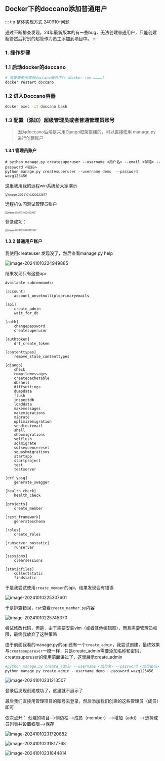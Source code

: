 ## Docker下的doccano添加普通用户

::: tip 整体实现方式
240910-问题

通过不断排查发现，24年最新版本的有一些bug，无法创建普通用户，只能创建超管然后将别的超管作为员工添加到项目中。
:::

### 1. 操作步骤

### 1.1 启动docker的doccano

```bash
# 需要提前创建好doccano服务才行（docker run …………）
docker restart doccano
```

### 1.2 进入Doccano容器

```sh
docker exec -it doccano bash
```

### 1.3 配置（添加）超级管理员或者普通管理员账号

> 因为doccano后端是采用Django框架搭建的，可以直接使用 manage.py 进行创建账户

#### 1.3.1 **管理员账户**

```
# python manage.py createsuperuser --username <用户名> --email <邮箱> --password <密码>
python manage.py createsuperuser --username demo  --password wazg123456
```

这里我用我的远程win系统给大家演示

<img src="https://coderethan-1327000741.cos.ap-chengdu.myqcloud.com/blog-pics/image-20241010220222677.png" alt="image-20241010220222677" style="zoom:67%;" />

远程机访问测试管理员账户

<img src="https://coderethan-1327000741.cos.ap-chengdu.myqcloud.com/blog-pics/image-20241010220329631.png" alt="image-20241010220329631" style="zoom: 50%;" />



登录成功：

<img src="https://coderethan-1327000741.cos.ap-chengdu.myqcloud.com/blog-pics/image-20241010220352067.png" alt="image-20241010220352067" style="zoom:50%;" />

#### 1.3.2 **普通用户账户**

我使用createuser 发现没了，然后查看manage.py help

![image-20241010224949885](https://coderethan-1327000741.cos.ap-chengdu.myqcloud.com/blog-pics/image-20241010224949885.png)

结果发现只有这些api

```shell
Available subcommands:

[account]
    account_unsetmultipleprimaryemails

[api]
    create_admin
    wait_for_db

[auth]
    changepassword
    createsuperuser

[authtoken]
    drf_create_token

[contenttypes]
    remove_stale_contenttypes

[django]
    check
    compilemessages
    createcachetable
    dbshell
    diffsettings
    dumpdata
    flush
    inspectdb
    loaddata
    makemessages
    makemigrations
    migrate
    optimizemigration
    sendtestemail
    shell
    showmigrations
    sqlflush
    sqlmigrate
    sqlsequencereset
    squashmigrations
    startapp
    startproject
    test
    testserver

[drf_yasg]
    generate_swagger

[health_check]
    health_check

[projects]
    create_member

[rest_framework]
    generateschema

[roles]
    create_roles

[runserver_nostatic]
    runserver

[sessions]
    clearsessions

[staticfiles]
    collectstatic
    findstatic
```

于是我尝试使用`create_member`的api，结果发现会有错误

![image-20241010225307601](https://coderethan-1327000741.cos.ap-chengdu.myqcloud.com/blog-pics/image-20241010225307601.png)

于是排查错误，`cat`查看`create_member.py`内容

![image-20241010225745370](https://coderethan-1327000741.cos.ap-chengdu.myqcloud.com/blog-pics/image-20241010225745370.png)

尝试修改代码，但是，由于需要安装vim（或者其他编辑器），而且需要管理员权限，最终我放弃了这种策略



由于前面我看的manage.py的api还有一个`create_admin`，我尝试创建，最终效果与`createsuperuser`一模一样，只是create_admin需要添加名称和密码，createsuperuser的使用前面讲过了，这里展示create_admin

```python
#python manage.py create_admin --username <成员名> --password <成员密码>
python manage.py create_admin --username demo --password wazg123456
```



![image-20241010231213507](https://coderethan-1327000741.cos.ap-chengdu.myqcloud.com/blog-pics/image-20241010231213507.png)

登录后发现创建成功了，这里就不展示了

最后我们直接用管理项目的账号去登录，然后添加我们创建的这些管理员（成员）即可

依次点开：  创建的项目——>侧边栏——>成员（member）——>增加（add）——>选择成员列表并设置权限——>保存

![image-20241010231720882](https://coderethan-1327000741.cos.ap-chengdu.myqcloud.com/blog-pics/image-20241010231720882.png)

![image-20241010231817768](https://coderethan-1327000741.cos.ap-chengdu.myqcloud.com/blog-pics/image-20241010231817768.png)

![image-20241010231844814](https://coderethan-1327000741.cos.ap-chengdu.myqcloud.com/blog-pics/image-20241010231844814.png)
